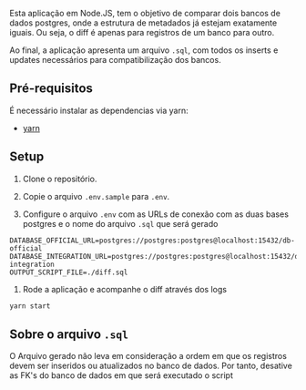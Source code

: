 Esta aplicação em Node.JS, tem o objetivo de comparar dois bancos de dados postgres, onde a estrutura de metadados já estejam exatamente iguais. 
Ou seja, o diff é apenas para registros de um banco para outro.

Ao final, a aplicação apresenta um arquivo `.sql`, com todos os inserts e updates necessários para compatibilização dos bancos.

## Pré-requisitos

É necessário instalar as dependencias via yarn:

* [yarn](https://yarnpkg.com/lang/en/)

## Setup

1. Clone o repositório.

1. Copie o arquivo `.env.sample` para `.env`.

1. Configure o arquivo `.env` com as URLs de conexão com as duas bases postgres e o nome do arquivo `.sql` que será gerado

```
DATABASE_OFFICIAL_URL=postgres://postgres:postgres@localhost:15432/db-official
DATABASE_INTEGRATION_URL=postgres://postgres:postgres@localhost:15432/db-integration
OUTPUT_SCRIPT_FILE=./diff.sql 
```

1. Rode a aplicação e acompanhe o diff através dos logs
```sh
yarn start
```

## Sobre o arquivo `.sql`

O Arquivo gerado não leva em consideração a ordem em que os registros devem ser inseridos ou atualizados no banco de dados. 
Por tanto, desative as FK's do banco de dados em que será executado o script
